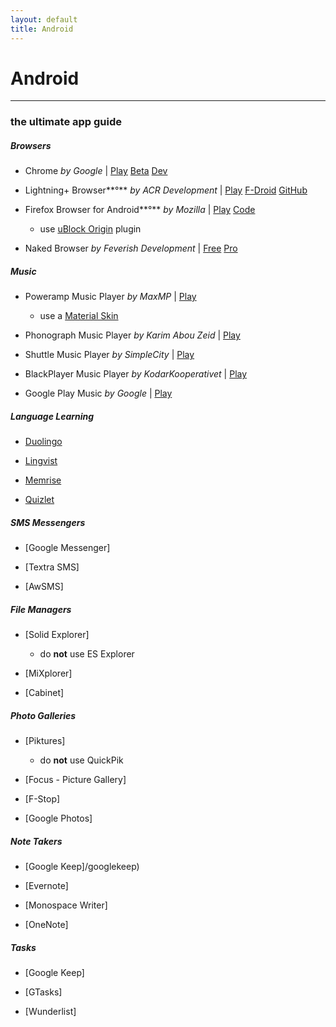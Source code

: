 ```yaml
---
layout: default
title: Android
---
```


# Android
-------
### the ultimate app guide

##### Browsers
+ Chrome *by Google* | [Play](https://play.google.com/store/apps/details?id=com.android.chrome) [Beta](https://play.google.com/store/apps/details?id=com.chrome.beta) [Dev](https://play.google.com/store/apps/details?id=com.chrome.dev)


+ Lightning+ Browser**°**  *by ACR Development* | [Play](https://play.google.com/store/apps/details?id=acr.browser.lightning&hl=en)  [F-Droid](https://f-droid.org/repository/browse/?fdid=acr.browser.lightning)  [GitHub](https://github.com/anthonycr/Lightning-Browser)

+ Firefox Browser for Android**°** *by Mozilla* | [Play](https://play.google.com/store/apps/details?id=org.mozilla.firefox) [Code](https://developer.mozilla.org/en-US/docs/Mozilla/Developer_guide/Build_Instructions/Simple_Firefox_for_Android_build)
	* use [uBlock Origin](https://github.com/gorhill/uBlock) plugin

+ Naked Browser *by Feverish Development* | [Free](https://play.google.com/store/apps/details?id=com.fevdev.nakedbrowser) [Pro](https://play.google.com/store/apps/details?id=com.fevdev.nakedbrowser)

##### Music 
+ Poweramp Music Player *by MaxMP* | [Play](https://play.google.com/store/apps/details?id=com.maxmpz.audioplayer)
	* use a [Material Skin](https://play.google.com/store/apps/details?id=com.ikorolkov.poweramp.skins.material)

+ Phonograph Music Player *by Karim Abou Zeid* | [Play](https://play.google.com/store/apps/details?id=com.kabouzeid.gramophone&hl=en)

+ Shuttle Music Player *by SimpleCity* | [Play](https://play.google.com/store/apps/details?id=another.music.player&hl=en)

+ BlackPlayer Music Player *by KodarKooperativet* | [Play](https://play.google.com/store/apps/details?id=com.kodarkooperativet.blackplayerfree&hl=en)

+ Google Play Music *by Google* | [Play](https://play.google.com/store/apps/details?id=com.google.android.music&hl=en)

##### Language Learning

* [Duolingo](https://play.google.com/store/apps/details?id=com.duolingo) 

* [Lingvist](https://play.google.com/store/apps/details?id=io.lingvist.android)

* [Memrise](https://play.google.com/store/apps/details?id=com.memrise.android.memrisecompanion)

* [Quizlet](https://play.google.com/store/apps/details?id=com.quizlet.quizletandroid) 

##### SMS Messengers

* [Google Messenger]

* [Textra SMS]

* [AwSMS]

##### File Managers

* [Solid Explorer]
	* do **not** use ES Explorer
* [MiXplorer]

* [Cabinet]

##### Photo Galleries

* [Piktures]
	* do **not** use QuickPik
* [Focus - Picture Gallery]

* [F-Stop]

* [Google Photos]

##### Note Takers

* [Google Keep]/googlekeep)

* [Evernote]

* [Monospace Writer]

* [OneNote]

##### Tasks

* [Google Keep]

* [GTasks]

* [Wunderlist]


